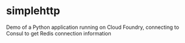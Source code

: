 # simplehttp
Demo of a Python application running on Cloud Foundry, connecting to Consul to get Redis connection information
